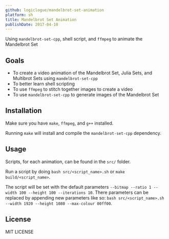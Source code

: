 ```yaml
---
github: logiclogue/mandelbrot-set-animation
platform: sh
title: Mandelbrot Set Animation
publishDate: 2017-04-10
---
```


Using `mandelbrot-set-cpp`, shell script, and `ffmpeg` to animate the Mandelbrot Set

## Goals

- To create a video animation of the Mandelbrot Set, Julia Sets, and Multibrot
  Sets using `mandelbrot-set-cpp`
- To better learn shell scripting
- To use `ffmpeg` to stitch together images to create a video
- To use `mandelbrot-set-cpp` to generate images of the Mandelbrot Set

## Installation

Make sure you have `make`, `ffmpeg`, and `g++` installed.

Running `make` will install and compile the `mandelbrot-set-cpp` dependency.

## Usage

Scripts, for each animation, can be found in the `src/` folder.

Run a script by doing `bash src/<script_name>.sh` or `make build/<script_name>`.

The script will be set with the default parameters `--bitmap --ratio 1 --width 100 --height 100 --iterations 10`. There parameters can be replaced by appending new parameters like so: `bash src/<script_name>.sh --width 1920 --height 1080 --max-colour 00ff00`.

## License

MIT LICENSE
